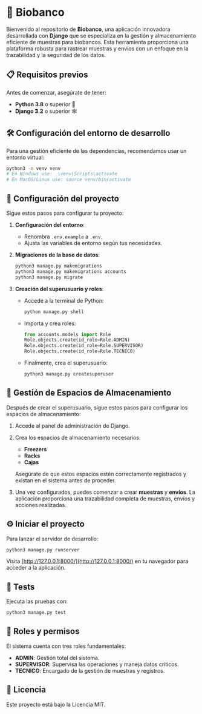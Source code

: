 # 🧬 Biobanco

Bienvenido al repositorio de **Biobanco**, una aplicación innovadora desarrollada con **Django** que se especializa en la gestión y almacenamiento eficiente de muestras para biobancos. Esta herramienta proporciona una plataforma robusta para rastrear muestras y envíos con un enfoque en la trazabilidad y la seguridad de los datos.

## 📋 Requisitos previos

Antes de comenzar, asegúrate de tener:

- **Python 3.8** o superior 🐍
- **Django 3.2** o superior 🕸

## 🛠 Configuración del entorno de desarrollo

Para una gestión eficiente de las dependencias, recomendamos usar un entorno virtual:

```bash
python3 -m venv venv
# En Windows use: .\venv\Scripts\activate
# En MacOS/Linux use: source venv/bin/activate
```

## 🚀 Configuración del proyecto

Sigue estos pasos para configurar tu proyecto:

1. **Configuración del entorno**:
   - Renombra `.env.example` a `.env`.
   - Ajusta las variables de entorno según tus necesidades.

2. **Migraciones de la base de datos**:
   ```bash
   python3 manage.py makemigrations
   python3 manage.py makemigrations accounts
   python3 manage.py migrate
   ```

3. **Creación del superusuario y roles**:
   - Accede a la terminal de Python:
     ```bash
     python manage.py shell
     ```
   - Importa y crea roles:
     ```python
     from accounts.models import Role
     Role.objects.create(id_role=Role.ADMIN)
     Role.objects.create(id_role=Role.SUPERVISOR)
     Role.objects.create(id_role=Role.TECNICO)
     ```
   - Finalmente, crea el superusuario:
     ```bash
     python3 manage.py createsuperuser
     ```

## 🧱 Gestión de Espacios de Almacenamiento

Después de crear el superusuario, sigue estos pasos para configurar los espacios de almacenamiento:

1. Accede al panel de administración de Django.
2. Crea los espacios de almacenamiento necesarios:
   - **Freezers**
   - **Racks**
   - **Cajas**

   Asegúrate de que estos espacios estén correctamente registrados y existan en el sistema antes de proceder.

3. Una vez configurados, puedes comenzar a crear **muestras** y **envíos**. La aplicación proporciona una trazabilidad completa de muestras, envíos y acciones realizadas.

## ⚙️ Iniciar el proyecto

Para lanzar el servidor de desarrollo:

```bash
python3 manage.py runserver
```

Visita [http://127.0.0.1:8000/](http://127.0.0.1:8000/) en tu navegador para acceder a la aplicación.

## 🧪 Tests

Ejecuta las pruebas con:

```bash
python3 manage.py test
```

## 🔐 Roles y permisos

El sistema cuenta con tres roles fundamentales:

- **ADMIN**: Gestión total del sistema.
- **SUPERVISOR**: Supervisa las operaciones y maneja datos críticos.
- **TECNICO**: Encargado de la gestión de muestras y registros.

## 📜 Licencia

Este proyecto está bajo la Licencia MIT.
